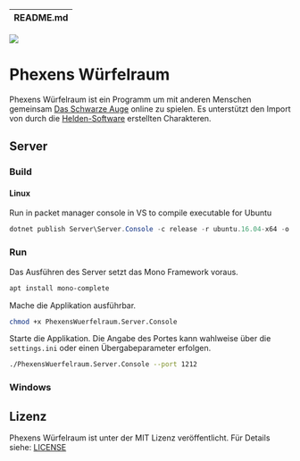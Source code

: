 | README.md |
|:---|

![](Ui/Ui.Desktop/Resources/AppIcon.ico)

# Phexens Würfelraum
Phexens Würfelraum ist ein Programm um mit anderen Menschen gemeinsam [Das Schwarze Auge](http://www.ulisses-spiele.de/sortiment/rollenspiele/das-schwarze-auge/) online zu spielen. Es unterstützt den Import von durch die [Helden-Software](https://www.helden-software.de/) erstellten Charakteren.

## Server

### Build
#### Linux

Run in packet manager console in VS to compile executable for Ubuntu
```powershell
dotnet publish Server\Server.Console -c release -r ubuntu.16.04-x64 -o C:\VSDistribution\PhexensWuerfelraum.Server.Console
```

### Run
Das Ausführen des Server setzt das Mono Framework voraus.
```bash
apt install mono-complete
```

Mache die Applikation ausführbar.
```bash
chmod +x PhexensWuerfelraum.Server.Console
```

Starte die Applikation. Die Angabe des Portes kann wahlweise über die `settings.ini` oder einen Übergabeparameter erfolgen.
```bash
./PhexensWuerfelraum.Server.Console --port 1212
```

### Windows

## Lizenz

Phexens Würfelraum ist unter der MIT Lizenz veröffentlicht. Für Details siehe: [LICENSE](LICENSE)
